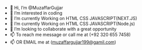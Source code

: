 - 👋 Hi, I’m @MuzaffarGujjar
- 👀 I’m interested in coding 
- 🌱 I’m currently Working on HTML CSS JAVASCRIPT(NEXT.JS)
- 🌱 I’m currently Working on HTML CSS JAVASCRIPT(Node.js)
- 💞️ I’m looking to collaborate with a great opportunity
- 📫 To reach me message or call me at (+92 320 655 7458)
-  📫 OR EMAIL me at (muzaffargujjar199@gamil.com)
  

<!---
MuzaffarGujjar/MuzaffarGujjar is a ✨ special ✨ repository because its `README.md` (this file) appears on your GitHub profile.
You can click the Preview link to take a look at your changes.
--->
